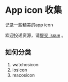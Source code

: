 # App icon 收集

记录一些精美的app icon

欢迎投递资源，请[提交 issue](https://github.com/xingcxb/logo/issues) 。

## 如何分类

1. watchosicon
2. iosicon
3. macosicon